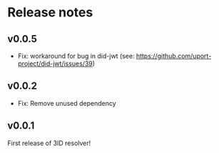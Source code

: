 # Release notes

## v0.0.5
* Fix: workaround for bug in did-jwt (see: https://github.com/uport-project/did-jwt/issues/39)

## v0.0.2
* Fix: Remove unused dependency

## v0.0.1
First release of 3ID resolver!
